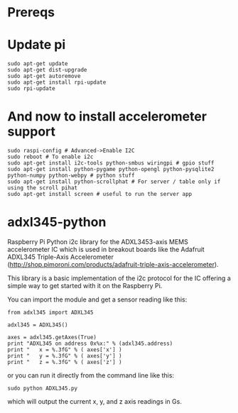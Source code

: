 Prereqs
=======
# Update pi
    sudo apt-get update
    sudo apt-get dist-upgrade
    sudo apt-get autoremove
    sudo apt-get install rpi-update
    sudo rpi-update

# And now to install accelerometer support
    sudo raspi-config # Advanced->Enable I2C
    sudo reboot # To enable i2c
    sudo apt-get install i2c-tools python-smbus wiringpi # gpio stuff
    sudo apt-get install python-pygame python-opengl python-pysqlite2 python-numpy python-webpy # python stuff
    sudo apt-get install python-scrollphat # For server / table only if using the scroll pihat
    sudo apt-get install screen # useful to run the server app

adxl345-python
==============

Raspberry Pi Python i2c library for the ADXL3453-axis MEMS accelerometer IC which is used in breakout boards like the Adafruit ADXL345 Triple-Axis Accelerometer (http://shop.pimoroni.com/products/adafruit-triple-axis-accelerometer).

This library is a basic implementation of the i2c protocol for the IC offering a simple way to get started with it on the Raspberry Pi.

You can import the module and get a sensor reading like this:

    from adxl345 import ADXL345

    adxl345 = ADXL345()

    axes = adxl345.getAxes(True)
    print "ADXL345 on address 0x%x:" % (adxl345.address)
    print "   x = %.3fG" % ( axes['x'] )
    print "   y = %.3fG" % ( axes['y'] )
    print "   z = %.3fG" % ( axes['z'] )

or you can run it directly from the command line like this:

    sudo python ADXL345.py
    
which will output the current x, y, and z axis readings in Gs.

